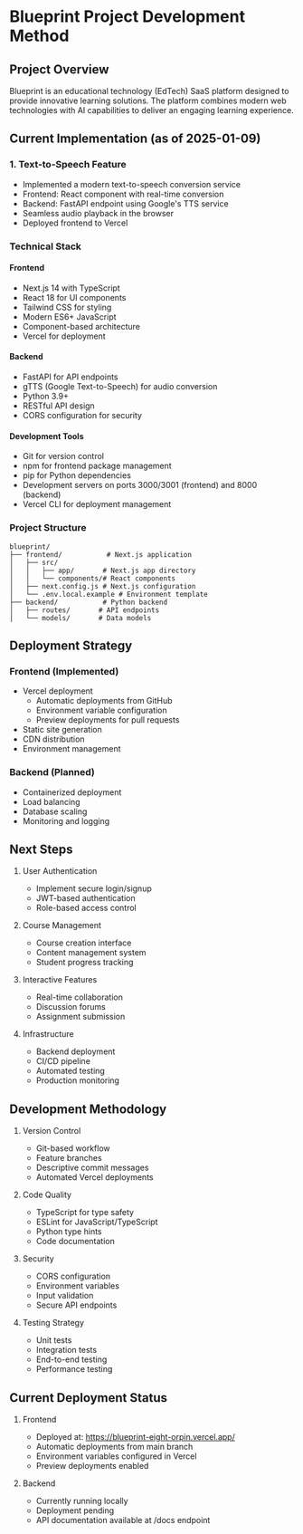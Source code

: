# Blueprint Project Development Method

## Project Overview
Blueprint is an educational technology (EdTech) SaaS platform designed to provide innovative learning solutions. The platform combines modern web technologies with AI capabilities to deliver an engaging learning experience.

## Current Implementation (as of 2025-01-09)

### 1. Text-to-Speech Feature
- Implemented a modern text-to-speech conversion service
- Frontend: React component with real-time conversion
- Backend: FastAPI endpoint using Google's TTS service
- Seamless audio playback in the browser
- Deployed frontend to Vercel

### Technical Stack

#### Frontend
- Next.js 14 with TypeScript
- React 18 for UI components
- Tailwind CSS for styling
- Modern ES6+ JavaScript
- Component-based architecture
- Vercel for deployment

#### Backend
- FastAPI for API endpoints
- gTTS (Google Text-to-Speech) for audio conversion
- Python 3.9+
- RESTful API design
- CORS configuration for security

#### Development Tools
- Git for version control
- npm for frontend package management
- pip for Python dependencies
- Development servers on ports 3000/3001 (frontend) and 8000 (backend)
- Vercel CLI for deployment management

### Project Structure
```
blueprint/
├── frontend/           # Next.js application
│   ├── src/
│   │   ├── app/       # Next.js app directory
│   │   └── components/# React components
│   ├── next.config.js # Next.js configuration
│   └── .env.local.example # Environment template
├── backend/           # Python backend
│   ├── routes/       # API endpoints
│   └── models/       # Data models
```

## Deployment Strategy

### Frontend (Implemented)
- Vercel deployment
  - Automatic deployments from GitHub
  - Environment variable configuration
  - Preview deployments for pull requests
- Static site generation
- CDN distribution
- Environment management

### Backend (Planned)
- Containerized deployment
- Load balancing
- Database scaling
- Monitoring and logging

## Next Steps
1. User Authentication
   - Implement secure login/signup
   - JWT-based authentication
   - Role-based access control

2. Course Management
   - Course creation interface
   - Content management system
   - Student progress tracking

3. Interactive Features
   - Real-time collaboration
   - Discussion forums
   - Assignment submission

4. Infrastructure
   - Backend deployment
   - CI/CD pipeline
   - Automated testing
   - Production monitoring

## Development Methodology
1. Version Control
   - Git-based workflow
   - Feature branches
   - Descriptive commit messages
   - Automated Vercel deployments

2. Code Quality
   - TypeScript for type safety
   - ESLint for JavaScript/TypeScript
   - Python type hints
   - Code documentation

3. Security
   - CORS configuration
   - Environment variables
   - Input validation
   - Secure API endpoints

4. Testing Strategy
   - Unit tests
   - Integration tests
   - End-to-end testing
   - Performance testing

## Current Deployment Status
1. Frontend
   - Deployed at: https://blueprint-eight-orpin.vercel.app/
   - Automatic deployments from main branch
   - Environment variables configured in Vercel
   - Preview deployments enabled

2. Backend
   - Currently running locally
   - Deployment pending
   - API documentation available at /docs endpoint
